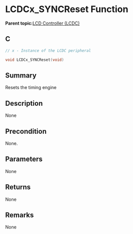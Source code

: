 # LCDCx\_SYNCReset Function

**Parent topic:**[LCD Controller \(LCDC\)](GUID-6C399A67-3956-464B-9055-02C390FC3228.md)

## C

```c
// x - Instance of the LCDC peripheral

void LCDCx_SYNCReset(void)
```

## Summary

Resets the timing engine

## Description

None

## Precondition

None.

## Parameters

None

## Returns

None

## Remarks

None

